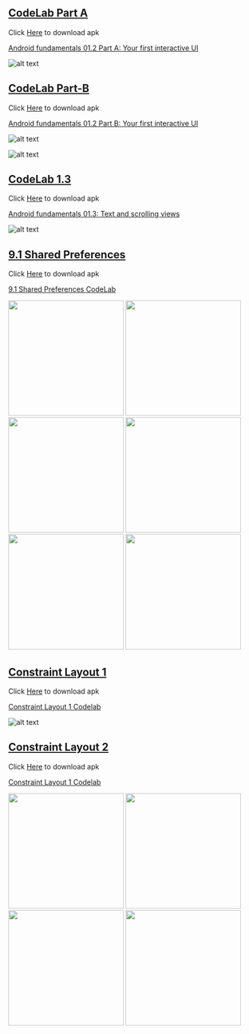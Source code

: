 ## [CodeLab Part A](https://github.com/patelsneh18/CodeLab)

Click [Here](https://github.com/patelsneh18/CodeLab/releases/download/1.0/app-debug.apk) to download apk

[Android fundamentals 01.2 Part A: Your first interactive UI](https://developer.android.com/codelabs/android-training-layout-editor-part-a?index=..%2F..%2Fandroid-training#9)

![alt text](https://github.com/patelsneh18/storage/blob/main/CodeLab/CodeLab%20%5BC__Users_patel_AndroidStudioProjects_CodeLab2%5D%20%E2%80%93%20MainActivity.java%20%5BCodeLab.app%5D%20Android%20Studio%204_30_2021%204_35_42%20PM.png)

## [CodeLab Part-B](https://github.com/patelsneh18/CodeLab/tree/Part-B)

Click [Here](https://github.com/patelsneh18/CodeLab/releases/download/1.1/app-debug.apk) to download apk

[Android fundamentals 01.2 Part B: Your first interactive UI](https://developer.android.com/codelabs/android-training-layout-editor-part-b?index=..%2F..%2Fandroid-training#9)

![alt text](https://github.com/patelsneh18/storage/blob/main/CodeLab/PartB1.png)

![alt text](https://github.com/patelsneh18/storage/blob/main/CodeLab/PartB2.png)

## [CodeLab 1.3](https://github.com/patelsneh18/CodeLab/tree/1.3)

Click [Here](https://github.com/patelsneh18/CodeLab/releases/download/1.2/app-debug.apk) to download apk

[Android fundamentals 01.3: Text and scrolling views](https://developer.android.com/codelabs/android-training-text-and-scrolling-views?index=..%2F..%2Fandroid-training#6)

![alt text](https://github.com/patelsneh18/storage/blob/main/CodeLab/ScrollView.png)


## [9.1 Shared Preferences](https://github.com/patelsneh18/CodeLab/tree/9.1)

Click [Here](https://github.com/patelsneh18/CodeLab/releases/download/9.1/app-debug.apk) to download apk

[9.1 Shared Preferences CodeLab](https://codelabs.developers.google.com/codelabs/android-training-shared-preferences/index.html?index=..%2F..%2Fandroid-training#0)

<img title="" src="https://github.com/patelsneh18/storage/blob/main/CodeLab/9.1/Main.jpg" alt="" width="231"> <img title="" src="https://github.com/patelsneh18/storage/blob/main/CodeLab/9.1/1.jpg" alt="" width="231"> <img title="" src="https://github.com/patelsneh18/storage/blob/main/CodeLab/9.1/2.jpg" alt="" width="231">
<img title="" src="https://github.com/patelsneh18/storage/blob/main/CodeLab/9.1/3.jpg" alt="" width="231"> <img title="" src="https://github.com/patelsneh18/storage/blob/main/CodeLab/9.1/4.jpg" alt="" width="231"> <img title="" src="https://github.com/patelsneh18/storage/blob/main/CodeLab/9.1/Landscape.jpg" alt="" width="231">

## [Constraint Layout 1](https://github.com/patelsneh18/CodeLab/tree/constraintLayout1)

Click [Here](https://github.com/patelsneh18/CodeLab/releases/download/1.3/app-debug.apk) to download apk

[Constraint Layout 1 Codelab](https://developer.android.com/codelabs/constraint-layout)

![alt text](https://github.com/patelsneh18/storage/blob/main/CodeLab/Consatraint1.jpg)

## [Constraint Layout 2](https://github.com/patelsneh18/CodeLab/tree/constraintLayout2)

Click [Here](https://github.com/patelsneh18/CodeLab/releases/download/1.4/app-debug.apk) to download apk

[Constraint Layout 1 Codelab](https://developer.android.com/codelabs/kotlin-android-training-constraint-layout)

<img title="" src="https://github.com/patelsneh18/storage/blob/main/CodeLab/Constraint2_1.jpg" alt="" width="231"> <img title="" src="https://github.com/patelsneh18/storage/blob/main/CodeLab/Constraint2_2.jpg" alt="" width="231"> <img title="" src="https://github.com/patelsneh18/storage/blob/main/CodeLab/Constraint2_3.jpg" alt="" width="231">
<img title="" src="https://github.com/patelsneh18/storage/blob/main/CodeLab/Constraint2_4.jpg" alt="" width="231">

